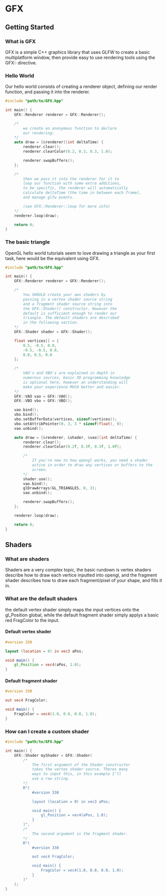 # GFX
## Getting Started
### What is GFX
GFX is a simple C++ graphics library that uses GLFW to create a basic multiplatform window, then provide easy to use rendering tools using the GFX:: directive.
### Hello World
Our hello world consists of creating a renderer object, defining our render function, and passing it into the renderer.
```c++
#include "path/to/GFX.hpp"

int main() {
    GFX::Renderer renderer = GFX::Renderer();

    /*
        we create an anonymous function to declare
        our rendering:
    */
    auto draw = [&renderer](int deltaTime) {
        renderer.clear();
        renderer.clearColor(0.2, 0.3, 0.3, 1.0);

        renderer.swapBuffers();
    };

    /*
        then we pass it into the renderer for it to 
        loop our function with some extra additions,
        to be specific, the renderer will automatically
        calculate deltaTime (the time in between each frame),
        and manage glfw events. 

        (see GFX::Renderer::loop for more info)
    */
    renderer.loop(draw);

    return 0;
}
```
### The basic triangle
OpenGL hello world tutorials seem to love drawing a triangle as your first task, here would be the equivalent using GFX.
```c++
#include "path/to/GFX.hpp"

int main() {
    GFX::Renderer renderer = GFX::Renderer();

    /*
        You SHOULD create your own shaders by 
        passing in a vertex shader source string
        and a fragment shader source string into
        the GFX::Shader() constructor. However the
        default is sufficient enough to render our 
        triangle. The default shaders are described 
        in the following section.
    */
    GFX::Shader shader = GFX::Shader();

    float vertices[] = {
        0.5, -0.5, 0.0,
        -0.5, -0.5, 0.0,
        0.0, 0.5, 0.0
    };

    /*
        VAO's and VBO's are explained in depth in
        numerous sources, basic 3D programming knowledge
        is optional here, however an understanding will
        make your experience MUCH better and easier.
    */
    GFX::VAO vao = GFX::VAO();
    GFX::VBO vbo = GFX::VBO();

    vao.bind();
    vbo.bind();
    vbo.setBufferData(vertices, sizeof(vertices));
    vbo.setAttribPointer(0, 3, 3 * sizeof(float), 0);
    vao.unbind();

    auto draw = [&renderer, &shader, &vao](int deltaTime) {
        renderer.clear();
        renderer.clearColor(0.2f, 0.3f, 0.3f, 1.0f);

        /*
            If you're new to how opengl works, you need a shader
            active in order to draw any vertices or buffers to the
            screen.
        */
        shader.use();
        vao.bind();
        glDrawArrays(GL_TRIANGLES, 0, 3);
        vao.unbind();

        renderer.swapBuffers();
    };

    renderer.loop(draw);

    return 0;
}
```
## Shaders
### What are shaders
Shaders are a very complex topic, the basic rundown is vertex shaders describe how to draw each vertice inputted into opengl, and the fragment shader describes how to draw each fragment/pixel of your shape, and fills it in.
### What are the default shaders
the default vertex shader simply maps the input vertices onto the gl_Position global, while the default fragment shader simply applys a basic red FragColor to the input.  
#### Default vertex shader
```glsl
#version 330

layout (location = 0) in vec3 aPos;

void main() {
    gl_Position = vec4(aPos, 1.0);
}
```
#### Default fragment shader
```glsl
#version 330

out vec4 FragColor;

void main() {
    FragColor = vec4(1.0, 0.0, 0.0, 1.0);
}
```
### How can I create a custom shader
```c++
#include "path/to/GFX.hpp"

int main() {
    GFX::Shader myShader = GFX::Shader(
        /* 
            The first argument of the Shader constructor
            takes the vertex shader source. Theres many
            ways to input this, in this example I'll
            use a raw string.
        */
        R"(
            #version 330

            layout (location = 0) in vec3 aPos;

            void main() {
                gl_Position = vec4(aPos, 1.0);
            }
        )",
        /*
            The second argument is the fragment shader.
        */
        R"(
            #version 330

            out vec4 FragColor;

            void main() {
                FragColor = vec4(1.0, 0.0, 0.0, 1.0);
            }
        )"
    );
}
```
